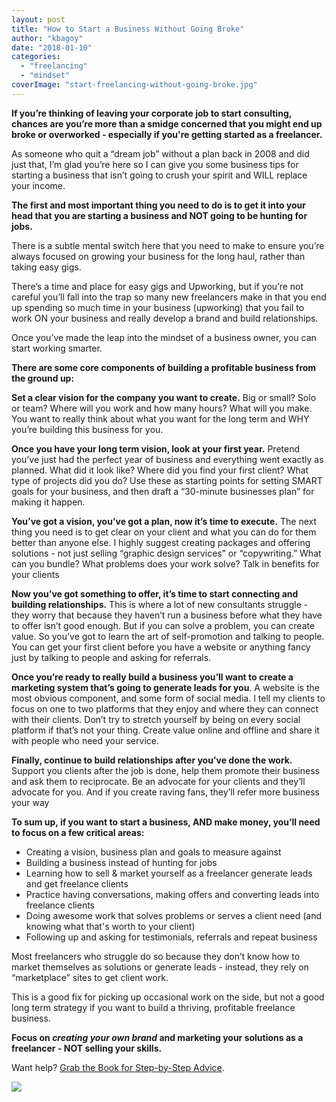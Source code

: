 ```yaml
---
layout: post
title: "How to Start a Business Without Going Broke"
author: "kbagoy"
date: "2018-01-10"
categories: 
  - "freelancing"
  - "mindset"
coverImage: "start-freelancing-without-going-broke.jpg"
---
```


**If you’re thinking of leaving your corporate job to start consulting, chances are you’re more than a smidge concerned that you might end up broke or overworked - especially if you're getting started as a freelancer.**

As someone who quit a “dream job” without a plan back in 2008 and did just that, I’m glad you’re here so I can give you some business tips for starting a business that isn’t going to crush your spirit and WILL replace your income.

**The first and most important thing you need to do is to get it into your head that you are starting a business and NOT going to be hunting for jobs.**

There is a subtle mental switch here that you need to make to ensure you’re always focused on growing your business for the long haul, rather than taking easy gigs.

There’s a time and place for easy gigs and Upworking, but if you’re not careful you’ll fall into the trap so many new freelancers make in that you end up spending so much time in your business (upworking) that you fail to work ON your business and really develop a brand and build relationships.

Once you’ve made the leap into the mindset of a business owner, you can start working smarter.

**There are some core components of building a profitable business from the ground up:**

**Set a clear vision for the company you want to create.** Big or small? Solo or team? Where will you work and how many hours? What will you make. You want to really think about what you want for the long term and WHY you’re building this business for you.

**Once you have your long term vision, look at your first year.** Pretend you’ve just had the perfect year of business and everything went exactly as planned. What did it look like? Where did you find your first client? What type of projects did you do? Use these as starting points for setting SMART goals for your business, and then draft a “30-minute businesses plan” for making it happen.

**You’ve got a vision, you’ve got a plan, now it’s time to execute.** The next thing you need is to get clear on your client and what you can do for them better than anyone else. I highly suggest creating packages and offering solutions - not just selling “graphic design services” or “copywriting.” What can you bundle? What problems does your work solve? Talk in benefits for your clients

**Now you’ve got something to offer, it’s time to start connecting and building relationships.** This is where a lot of new consultants struggle - they worry that because they haven’t run a business before what they have to offer isn’t good enough. But if you can solve a problem, you can create value. So you’ve got to learn the art of self-promotion and talking to people. You can get your first client before you have a website or anything fancy just by talking to people and asking for referrals.

**Once you’re ready to really build a business you’ll want to create a marketing system that’s going to generate leads for you**. A website is the most obvious component, and some form of social media. I tell my clients to focus on one to two platforms that they enjoy and where they can connect with their clients. Don’t try to stretch yourself by being on every social platform if that’s not your thing. Create value online and offline and share it with people who need your service.

**Finally, continue to build relationships after you’ve done the work.** Support you clients after the job is done, help them promote their business and ask them to reciprocate. Be an advocate for your clients and they’ll advocate for you. And if you create raving fans, they’ll refer more business your way

**To sum up, if you want to start a business, AND make money, you’ll need to focus on a few critical areas:**

- Creating a vision, business plan and goals to measure against
- Building a business instead of hunting for jobs
- Learning how to sell & market yourself as a freelancer generate leads and get freelance clients
- Practice having conversations, making offers and converting leads into freelance clients
- Doing awesome work that solves problems or serves a client need (and knowing what that's worth to your client)
- Following up and asking for testimonials, referrals and repeat business

Most freelancers who struggle do so because they don’t know how to market themselves as solutions or generate leads - instead, they rely on “marketplace” sites to get client work.

This is a good fix for picking up occasional work on the side, but not a good long term strategy if you want to build a thriving, profitable freelance business.

**Focus on _creating your own brand_ and marketing your solutions as a freelancer - NOT selling your skills.**

Want help? [Grab the Book for Step-by-Step Advice](https://go.katebagoy.com/ebook).

![](images/Without-Going-Broke-683x1024.png)
